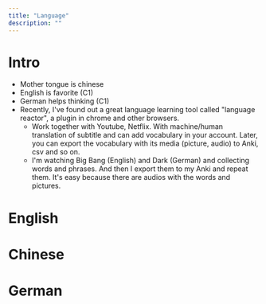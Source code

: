 ```yaml
---
title: "Language"
description: ""
---
```

# Intro

- Mother tongue is chinese
- English is favorite (C1)
- German helps thinking (C1)
- Recently, I've found out a great language learning tool called "language reactor", a plugin in chrome and other browsers.
    - Work together with Youtube, Netflix. With machine/human translation of subtitle and can add vocabulary in your account. Later, you can export the vocabulary with its media (picture, audio) to Anki, csv and so on.
    - I'm watching Big Bang (English) and Dark (German) and collecting words and phrases. And then I export them to my Anki and repeat them. It's easy because there are audios with the words and pictures.

# English

# Chinese

# German
